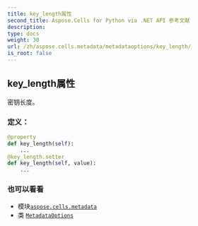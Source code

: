 ```yaml
---
title: key_length属性
second_title: Aspose.Cells for Python via .NET API 参考文献
description:
type: docs
weight: 30
url: /zh/aspose.cells.metadata/metadataoptions/key_length/
is_root: false
---
```

## key_length属性

密钥长度。
### 定义：
```python
@property
def key_length(self):
    ...
@key_length.setter
def key_length(self, value):
    ...
```

### 也可以看看
* 模块[`aspose.cells.metadata`](../../)
* 类 [`MetadataOptions`](/cells/python-net/zh/aspose.cells.metadata/metadataoptions)
